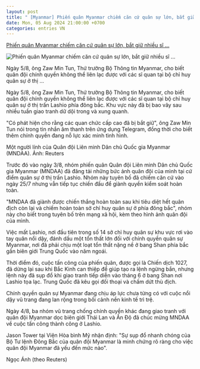 ```yaml
---
layout: post
title: " [Myanmar] Phiến quân Myanmar chiếm căn cứ quân sự lớn, bắt giữ nhiều sĩ ..."
date: Mon, 05 Aug 2024 21:00:00 +0700
categories: entries VN
---
```

[Phiến quân Myanmar chiếm căn cứ quân sự lớn, bắt giữ nhiều sĩ ...](https://www.congluan.vn/phien-quan-myanmar-chiem-can-cu-quan-su-lon-bat-giu-nhieu-si-quan-cap-cao-post306419.html)

![Phiến quân Myanmar chiếm căn cứ quân sự lớn, bắt giữ nhiều sĩ ...](https://congluan-cdn.congluan.vn/resize/700x400/files/content/2024/08/05/untitled-1520.jpg)

Ngày 5/8, ông Zaw Min Tun, Thứ trưởng Bộ Thông tin Myanmar, cho biết quân đội chính quyền không thể liên lạc được với các sĩ quan tại bộ chỉ huy quân sự ở thị ...

Ngày 5/8, ông Zaw Min Tun, Thứ trưởng Bộ Thông tin Myanmar, cho biết quân đội chính quyền không thể liên lạc được với các sĩ quan tại bộ chỉ huy quân sự ở thị trấn Lashio phía đông bắc. Khu vực này đã bị bao vây sau nhiều tuần giao tranh dữ dội trong và xung quanh.

"Có phát hiện cho rằng các quan chức cấp cao đã bị bắt giữ", ông Zaw Min Tun nói trong tin nhắn âm thanh trên ứng dụng Telegram, đồng thời cho biết thêm chính quyền đang nỗ lực xác minh tình hình.

Một người lính của Quân đội Liên minh Dân chủ Quốc gia Myanmar (MNDAA). Ảnh: Reuters

Trước đó vào ngày 3/8, nhóm phiến quân Quân đội Liên minh Dân chủ Quốc gia Myanmar (MNDAA) đã đăng tải những bức ảnh quân đội của mình tại cứ điểm quân sự ở thị trấn Lashio. Nhóm này tuyên bố đã chiếm căn cứ vào ngày 25/7 nhưng vẫn tiếp tục chiến đấu để giành quyền kiểm soát hoàn toàn.

"MNDAA đã giành được chiến thắng hoàn toàn sau khi tiêu diệt hết quân địch còn lại và chiếm hoàn toàn sở chỉ huy quân sự ở phía đông bắc", nhóm này cho biết trong tuyên bố trên mạng xã hội, kèm theo hình ảnh quân đội của mình.

Việc mất Lashio, nơi đầu tiên trong số 14 sở chỉ huy quân sự khu vực rơi vào tay quân nổi dậy, đánh dấu một tổn thất lớn đối với chính quyền quân sự Myanmar, nơi đã phải chịu một loạt tổn thất nặng nề ở bang Shan phía bắc gần biên giới Trung Quốc vào năm ngoái.

Thời điểm đó, cuộc tấn công của phiến quân, được gọi là Chiến dịch 1027, đã dừng lại sau khi Bắc Kinh can thiệp để giúp tạo ra lệnh ngừng bắn, nhưng lệnh này đã sụp đổ khi giao tranh tiếp diễn vào tháng 6 ở bang Shan nơi Lashio tọa lạc. Trung Quốc đã kêu gọi đối thoại và chấm dứt thù địch.

Chính quyền quân sự Myanmar đang chịu áp lực chưa từng có với cuộc nổi dậy vũ trang đang lan rộng trong bối cảnh nền kinh tế trì trệ.

Ngày 4/8, ba nhóm vũ trang chống chính quyền khác đang giao tranh với quân đội Myanmar dọc biên giới Thái Lan và Ấn Độ đã chúc mừng MNDAA về cuộc tấn công thành công ở Lashio.

Jason Tower tại Viện Hòa bình Mỹ nhận định: "Sự sụp đổ nhanh chóng của Bộ Tư lệnh Đông Bắc của quân đội Myanmar là minh chứng rõ ràng cho việc quân đội Myanmar đã yếu đến mức nào".

Ngọc Ánh (theo Reuters)

